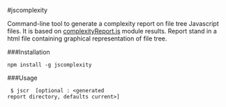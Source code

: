 #jscomplexity


Command-line tool to generate a complexity report on file tree Javascript files. It is based on [complexityReport.js](https://github.com/philbooth/complexityReport.js) module results. Report stand in a html file containing graphical representation of file tree.


###Installation 


<code>npm install -g jscomplexity</code>


###Usage


<code> $ jscr <directory containing JS> [optional : <generated report directory, defaults current>] </code>
